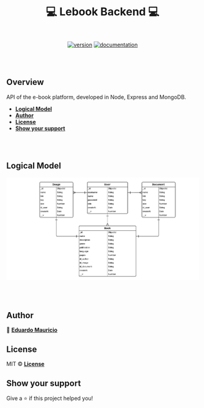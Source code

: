 <h1 align="center">
 💻 Lebook Backend 💻
</h1>

<br>

<div align="center">

[![version](https://img.shields.io/badge/version-1.0.1-blue.svg)](https://github.com/therealeddy/lebook-backend/releases)<space><space>
[![documentation](https://img.shields.io/badge/documentation-yes-brightgreen.svg)](#overview)

</div>

<br><br>

## Overview

API of the e-book platform, developed in Node, Express and MongoDB.

- **[Logical Model](#logical-model)**
- **[Author](#author)**
- **[License](#license)**
- **[Show your support](#show-your-support)**

<br><br>

## Logical Model

![der](docs/der.png)

<br><br>

## Author

👤 **[Eduardo Mauricio](https://github.com/therealeddy)**

## License

MIT © **[License](LICENSE)**

## Show your support

Give a ⭐️ if this project helped you!
